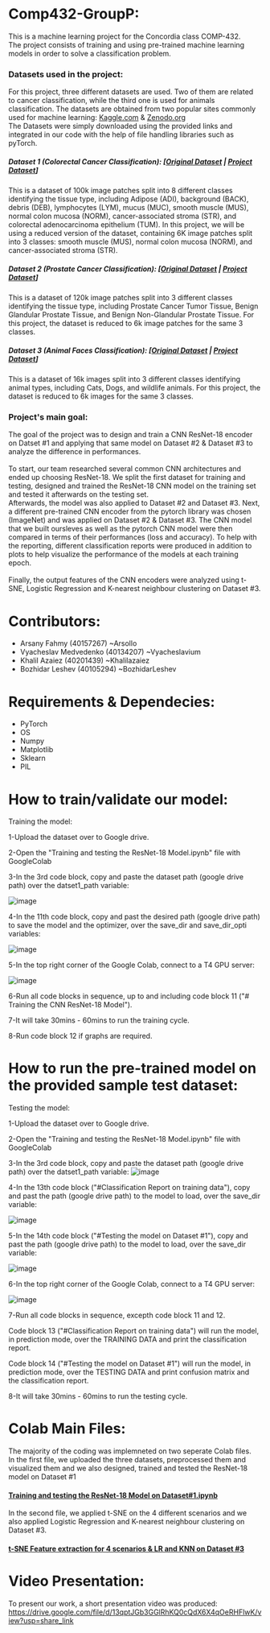 # Comp432-GroupP: 
This is a machine learning project for the Concordia class COMP-432.<br>
The project consists of training and using pre-trained machine learning models in order to solve a classification problem. <br>
### Datasets used in the project: 
For this project, three different datasets are used. Two of them are related to cancer classification, while the third one is used for animals classification. The datasets are obtained from two popular sites commonly used for machine learning: [Kaggle.com](https://www.kaggle.com) & [Zenodo.org](https://zenodo.org) <br>
The Datasets were simply downloaded using the provided links and integrated in our code with the help of file handling libraries such as pyTorch.
##### Dataset 1 (Colorectal Cancer Classification): [[Original Dataset](https://zenodo.org/records/1214456) | [Project Dataset](https://onedrive.live.com/?authkey=%21ADmb8ZdEzwFMZoo&id=FB338EA7CF297329%21405133&cid=FB338EA7CF297329&parId=root&parQt=sharedby&parCid=UnAuth&o=OneUp)]<br>
This is a dataset of 100k image patches split into 8 different classes identifying the tissue type, including Adipose (ADI), background (BACK), debris (DEB), lymphocytes (LYM), mucus (MUC), smooth muscle (MUS), normal colon mucosa (NORM), cancer-associated stroma (STR), and colorectal adenocarcinoma epithelium (TUM). In this project, we will be using a reduced version of the dataset, containing 6K image patches split into 3 classes: smooth muscle (MUS), normal colon mucosa (NORM), and cancer-associated stroma (STR).<br>
##### Dataset 2 (Prostate Cancer Classification): [[Original Dataset](https://zenodo.org/records/4789576) | [Project Dataset](https://onedrive.live.com/?authkey=%21APy4wecXgMnQ7Kw&id=FB338EA7CF297329%21405132&cid=FB338EA7CF297329&parId=root&parQt=sharedby&parCid=UnAuth&o=OneUp)]<br>
This is a dataset of 120k image patches split into 3 different classes identifying the tissue type, including Prostate Cancer Tumor Tissue, Benign Glandular Prostate Tissue, and Benign Non-Glandular Prostate Tissue. For this project, the dataset is reduced to 6k image patches for the same 3 classes. <br>
##### Dataset 3 (Animal Faces Classification): [[Original Dataset](https://www.kaggle.com/datasets/andrewmvd/animal-faces) | [Project Dataset](https://onedrive.live.com/?authkey=%21AKqEWb1GDjWPbG0&id=FB338EA7CF297329%21405131&cid=FB338EA7CF297329&parId=root&parQt=sharedby&parCid=UnAuth&o=OneUp)]<br>
This is a dataset of 16k images split into 3 different classes identifying animal types, including Cats, Dogs, and wildlife animals. For this project, the dataset is reduced to 6k images for the same 3 classes.

### Project's main goal:
The goal of the project was to design and train a CNN ResNet-18 encoder on Datset #1 and applying that same model on Dataset #2 & Dataset #3 to analyze the difference in performances. <br><br>
To start, our team researched several common CNN architectures and ended up choosing ResNet-18. We split the first dataset for training and testing, designed and trained the ResNet-18 CNN model on the training set and tested it afterwards on the testing set. <br>
Afterwards, the model was also applied to Dataset #2 and Dataset #3. Next, a different pre-trained CNN encoder from the pytorch library was chosen (ImageNet) and was applied on Dataset #2 & Dataset #3. The CNN model that we built oursleves as well as the pytorch CNN model were then compared in terms of their performances (loss and accuracy). To help with the reporting, different classification reports were produced in addition to plots to help visualize the performance of the models at each training epoch. <br><br>
Finally, the output features of the CNN encoders were analyzed using t-SNE, Logistic Regression and K-nearest neighbour clustering on Dataset #3. 

# Contributors: 
- Arsany Fahmy (40157267) ~Arsollo
- Vyacheslav Medvedenko (40134207) ~Vyacheslavium
- Khalil Azaiez (40201439) ~Khalilazaiez
- Bozhidar Leshev (40105294) ~BozhidarLeshev

# Requirements & Dependecies:
- PyTorch
- OS
- Numpy
- Matplotlib
- Sklearn
- PIL

# How to train/validate our model:
Training the model:
  
  1-Upload the dataset over to Google drive.
  
  2-Open the "Training and testing the ResNet-18 Model.ipynb" file with GoogleColab
  
  3-In the 3rd code block, copy and paste the dataset path (google drive path) over the datset1_path variable:
  
  ![image](https://github.com/Arsollo/COMP432-GroupP/assets/52761503/42e006e7-b9a3-4607-af31-e2db0b096e10)
  
  4-In the 11th code block, copy and past the desired path (google drive path) to save the model and the optimizer, over the save_dir and save_dir_opti variables:
  
  ![image](https://github.com/Arsollo/COMP432-GroupP/assets/52761503/6e235a19-3716-4619-88cb-b3c26fd0891a)
  
  5-In the top right corner of the Google Colab, connect to a T4 GPU server:
  
  ![image](https://github.com/Arsollo/COMP432-GroupP/assets/52761503/8dacec3a-945c-4273-8b41-9bab7c3fc8f2)
  
  6-Run all code blocks in sequence, up to and including code block 11 ("# Training the CNN ResNet-18 Model").
  
  7-It will take 30mins - 60mins to run the training cycle.
 
  8-Run code block 12 if graphs are required.
  

# How to run the pre-trained model on the provided sample test dataset: 
Testing the model:
    
  1-Upload the dataset over to Google drive.
  
  2-Open the "Training and testing the ResNet-18 Model.ipynb" file with GoogleColab
  
  3-In the 3rd code block, copy and paste the dataset path (google drive path) over the datset1_path variable:
  ![image](https://github.com/Arsollo/COMP432-GroupP/assets/52761503/42e006e7-b9a3-4607-af31-e2db0b096e10)
  
  4-In the 13th code block ("#Classification Report on training data"), copy and past the path (google drive path) to the model to load, over the save_dir variable:
 
 ![image](https://github.com/Arsollo/COMP432-GroupP/assets/52761503/c3d734d6-9956-43e9-915a-6dd3dfc6ecc7)


  5-In the 14th code block ("#Testing the model on Dataset #1"), copy and past the path (google drive path) to the model to load, over the save_dir variable:
  
  ![image](https://github.com/Arsollo/COMP432-GroupP/assets/52761503/28ae3509-385a-4a9c-96cd-9ef7b8e8be84)

  6-In the top right corner of the Google Colab, connect to a T4 GPU server:
  
  ![image](https://github.com/Arsollo/COMP432-GroupP/assets/52761503/8dacec3a-945c-4273-8b41-9bab7c3fc8f2)
  
  7-Run all code blocks in sequence, excepth code block 11 and 12.
    
  Code block 13 ("#Classification Report on training data") will run the model, in prediction mode, over the TRAINING DATA and print the classification report.
    
  Code block 14 ("#Testing the model on Dataset #1") will run the model, in prediction mode, over the TESTING DATA and print confusion matrix and the classification report.
    
  8-It will take 30mins - 60mins to run the testing cycle.



# Colab Main Files:
The majority of the coding was implemneted on two seperate Colab files. <br>
In the first file, we uploaded the three datasets, preprocessed them and visualized them and we also designed, trained and tested the ResNet-18 model on Dataset #1 <br>

#### [Training and testing the ResNet-18 Model on Dataset#1.ipynb](https://colab.research.google.com/drive/19xycOefX7l8RE1pfRWApMzE0WxNqjuG6)

In the second file, we applied t-SNE on the 4 different scenarios and we also applied Logistic Regression and K-nearest neighbour clustering on Dataset #3.

#### [t-SNE Feature extraction for 4 scenarios & LR and KNN on Dataset #3](https://colab.research.google.com/drive/1bMYTCn0ksrIRmdwLOQLc7KklEnJYAg3i#scrollTo=cRHgX_4OxyTW)

# Video Presentation:
To present our work, a short presentation video was produced:
https://drive.google.com/file/d/13qptJGb3GGlRhKQ0cQdX6X4qOeRHFlwK/view?usp=share_link 




  
